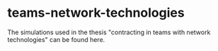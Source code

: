 # teams-network-technologies
The simulations used in the thesis "contracting in teams with network technologies" can be found here. 